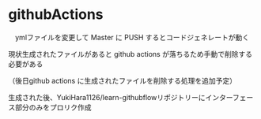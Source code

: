 # githubActions

　ymlファイルを変更して Master に PUSH するとコードジェネレートが動く
 
現状生成されたファイルがあると github actions が落ちるため手動で削除する必要がある

（後日github actions に生成されたファイルを削除する処理を追加予定）

生成された後、YukiHara1126/learn-githubflowリポジトリーにインターフェース部分のみをプロリク作成
